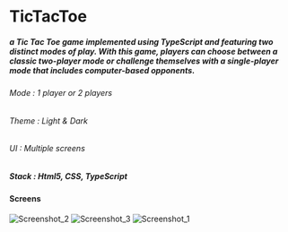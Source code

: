 # TicTacToe

##### a Tic Tac Toe game implemented using TypeScript and featuring two distinct modes of play. With this game, players can choose between a classic two-player mode or challenge themselves with a single-player mode that includes computer-based opponents.

###### Mode :  1 player or 2 players
###### Theme : Light & Dark
###### UI : Multiple screens

##### Stack : Html5, CSS, TypeScript

#### Screens
![Screenshot_2](https://user-images.githubusercontent.com/54776723/224295671-9707b311-3719-4f88-a81e-44ba7f748d22.png)
![Screenshot_3](https://user-images.githubusercontent.com/54776723/224295693-ada2c1cb-afb5-4015-b435-d7a11e728610.png)
![Screenshot_1](https://user-images.githubusercontent.com/54776723/224295703-3a5f157b-e8d3-4baf-9691-177a6ac0cff8.png)

